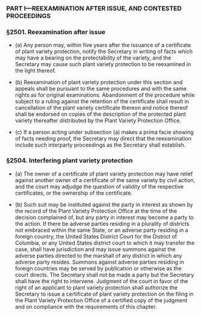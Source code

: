 ### PART I—REEXAMINATION AFTER ISSUE, AND CONTESTED PROCEEDINGS

### §2501. Reexamination after issue
* (a) Any person may, within five years after the issuance of a certificate of plant variety protection, notify the Secretary in writing of facts which may have a bearing on the protectability of the variety, and the Secretary may cause such plant variety protection to be reexamined in the light thereof.

* (b) Reexamination of plant variety protection under this section and appeals shall be pursuant to the same procedures and with the same rights as for original examinations. Abandonment of the procedure while subject to a ruling against the retention of the certificate shall result in cancellation of the plant variety certificate thereon and notice thereof shall be endorsed on copies of the description of the protected plant variety thereafter distributed by the Plant Variety Protection Office.

* (c) If a person acting under subsection (a) makes a prima facie showing of facts needing proof, the Secretary may direct that the reexamination include such interparty proceedings as the Secretary shall establish.

### §2504. Interfering plant variety protection
* (a) The owner of a certificate of plant variety protection may have relief against another owner of a certificate of the same variety by civil action, and the court may adjudge the question of validity of the respective certificates, or the ownership of the certificate.

* (b) Such suit may be instituted against the party in interest as shown by the record of the Plant Variety Protection Office at the time of the decision complained of, but any party in interest may become a party to the action. If there be adverse parties residing in a plurality of districts not embraced within the same State, or an adverse party residing in a foreign country, the United States District Court for the District of Columbia, or any United States district court to which it may transfer the case, shall have jurisdiction and may issue summons against the adverse parties directed to the marshall of any district in which any adverse party resides. Summons against adverse parties residing in foreign countries may be served by publication or otherwise as the court directs. The Secretary shall not be made a party but the Secretary shall have the right to intervene. Judgment of the court in favor of the right of an applicant to plant variety protection shall authorize the Secretary to issue a certificate of plant variety protection on the filing in the Plant Variety Protection Office of a certified copy of the judgment and on compliance with the requirements of this chapter.